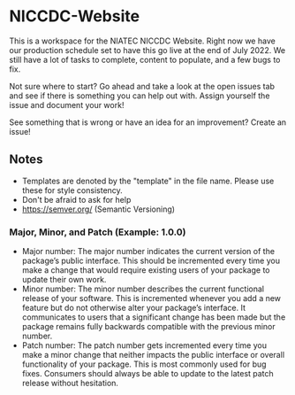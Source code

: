 # NICCDC-Website
This is a workspace for the NIATEC NICCDC Website. Right now we have our production schedule set to have this go live at the end of July 2022. We still have a lot of tasks to complete, content to populate, and a few bugs to fix.

Not sure where to start? Go ahead and take a look at the open issues tab and see if there is something you can help out with. Assign yourself the issue and document your work!

See something that is wrong or have an idea for an improvement? Create an issue!

## Notes
- Templates are denoted by the "template" in the file name. Please use these for style consistency.
- Don't be afraid to ask for help
- https://semver.org/ (Semantic Versioning)
### Major, Minor, and Patch (Example: 1.0.0)
- Major number: The major number indicates the current version of the package’s public interface. This should be incremented every time you make a change that would require existing users of your package to update their own work.
- Minor number: The minor number describes the current functional release of your software. This is incremented whenever you add a new feature but do not otherwise alter your package’s interface. It communicates to users that a significant change has been made but the package remains fully backwards compatible with the previous minor number.
- Patch number: The patch number gets incremented every time you make a minor change that neither impacts the public interface or overall functionality of your package. This is most commonly used for bug fixes. Consumers should always be able to update to the latest patch release without hesitation.


